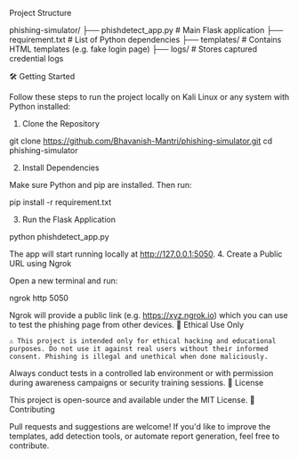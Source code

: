  Project Structure

phishing-simulator/
├── phishdetect_app.py        # Main Flask application
├── requirement.txt           # List of Python dependencies
├── templates/                # Contains HTML templates (e.g. fake login page)
├── logs/                     # Stores captured credential logs

🛠️ Getting Started

Follow these steps to run the project locally on Kali Linux or any system with Python installed:
1. Clone the Repository

git clone https://github.com/Bhavanish-Mantri/phishing-simulator.git
cd phishing-simulator

2. Install Dependencies

Make sure Python and pip are installed. Then run:

pip install -r requirement.txt

3. Run the Flask Application

python phishdetect_app.py

The app will start running locally at http://127.0.0.1:5050.
4. Create a Public URL using Ngrok

Open a new terminal and run:

ngrok http 5050

Ngrok will provide a public link (e.g. https://xyz.ngrok.io) which you can use to test the phishing page from other devices.
🔐 Ethical Use Only

    ⚠️ This project is intended only for ethical hacking and educational purposes. Do not use it against real users without their informed consent. Phishing is illegal and unethical when done maliciously.

Always conduct tests in a controlled lab environment or with permission during awareness campaigns or security training sessions.
📄 License

This project is open-source and available under the MIT License.
🤝 Contributing

Pull requests and suggestions are welcome! If you'd like to improve the templates, add detection tools, or automate report generation, feel free to contribute.
